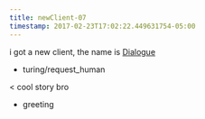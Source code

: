 ```yaml
---
title: newClient-07
timestamp: 2017-02-23T17:02:22.449631754-05:00
---
```


i got a new client, the name is [Dialogue](company_name)
* turing/request_human

< cool story bro
* greeting
